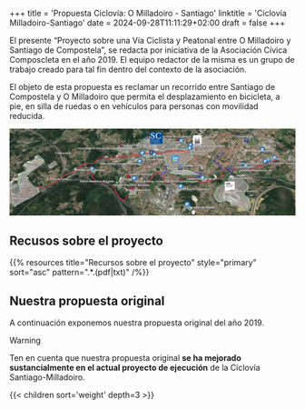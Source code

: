 +++
title = 'Propuesta Ciclovía: O Milladoiro - Santiago'
linktitle = 'Ciclovía Milladoiro-Santiago'
date = 2024-09-28T11:11:29+02:00
draft = false
+++

El presente “Proyecto sobre una Vía Ciclista y Peatonal entre O Milladoiro y Santiago de Compostela”, se redacta por iniciativa de la Asociación Cívica Composcleta en el año 2019.
El equipo redactor de la misma es un grupo de trabajo creado para tal fin dentro del contexto de la asociación.

El objeto de esta propuesta es reclamar un recorrido entre Santiago de Compostela y O Milladoiro que permita el desplazamiento en bicicleta, a pie, en silla de ruedas o en vehículos para personas con movilidad reducida.

![Perspectiva general de la propuesta](img/295.png)

## Recusos sobre el proyecto

{{% resources title="Recursos sobre el proyecto" style="primary" sort="asc" pattern=".*\.(pdf|txt)" /%}}

## Nuestra propuesta original

A continuación exponemos nuestra propuesta original del año 2019.

> [!WARNING]
> Ten en cuenta que nuestra propuesta original **se ha mejorado sustancialmente en el actual proyecto de ejecución** de la Ciclovía Santiago-Milladoiro.

{{< children sort='weight' depth=3 >}}
